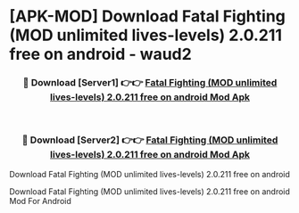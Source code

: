 # [APK-MOD] Download Fatal Fighting (MOD unlimited lives-levels) 2.0.211 free on android - waud2


<div align="center">
<h3>🔴 Download [Server1] 👉👉 <a href="https://apk-comot.site?title=Fatal_Fighting_(MOD_unlimited_lives-levels)_2.0.211_free_on_android">Fatal Fighting (MOD unlimited lives-levels) 2.0.211 free on android Mod Apk</a></h3><br>
<h3>🔴 Download [Server2] 👉👉 <a href="https://apk-comot.site?title=Fatal_Fighting_(MOD_unlimited_lives-levels)_2.0.211_free_on_android">Fatal Fighting (MOD unlimited lives-levels) 2.0.211 free on android Mod Apk</a></h3>
</div>



Download Fatal Fighting (MOD unlimited lives-levels) 2.0.211 free on android 

Download Fatal Fighting (MOD unlimited lives-levels) 2.0.211 free on android Mod For Android